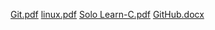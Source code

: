 [Git.pdf](https://github.com/saiss1998/M1_Vaccine_Registration/files/8378630/Git.pdf)
[linux.pdf](https://github.com/saiss1998/M1_Vaccine_Registration/files/8378631/linux.pdf)
[Solo Learn-C.pdf](https://github.com/saiss1998/M1_Vaccine_Registration/files/8378634/Solo.Learn-C.pdf)
[GitHub.docx](https://github.com/saiss1998/M1_Vaccine_Registration/files/8378629/GitHub.docx)
